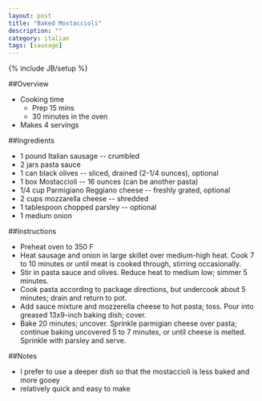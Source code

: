 ```yaml
---
layout: post
title: "Baked Mostaccioli"
description: ""
category: italian
tags: [sausage]
---
```

{% include JB/setup %}

##Overview

* Cooking time
    * Prep 15 mins
    * 30 minutes in the oven
* Makes 4 servings

##Ingredients

* 1 pound  Italian sausage -- crumbled
* 2 jars  pasta sauce
* 1 can  black olives -- sliced, drained (2-1/4 ounces), optional
* 1 box  Mostaccioli -- 16 ounces (can be another pasta)
* 1/4 cup  Parmigiano Reggiano cheese -- freshly grated, optional
* 2 cups  mozzarella cheese -- shredded
* 1 tablespoon  chopped parsley -- optional
* 1 medium  onion

##Instructions

* Preheat oven to 350 F
* Heat sausage and onion in large skillet over medium-high heat.  Cook 7 to 10 minutes or until meat is cooked through, stirring occasionally.
* Stir in pasta sauce and olives.  Reduce heat to medium low; simmer 5 minutes.
* Cook pasta according to package directions, but undercook about 5 minutes; drain and return to pot.
* Add sauce mixture and mozzerella cheese to hot pasta; toss.  Pour into greased 13x9-inch baking dish; cover.
* Bake 20 minutes; uncover.  Sprinkle parmigian cheese over pasta; continue baking uncovered 5 to 7 minutes, or until cheese is melted.  Sprinkle with parsley and serve.

##Notes

* I prefer to use a deeper dish so that the mostaccioli is less baked and more gooey
* relatively quick and easy to make
